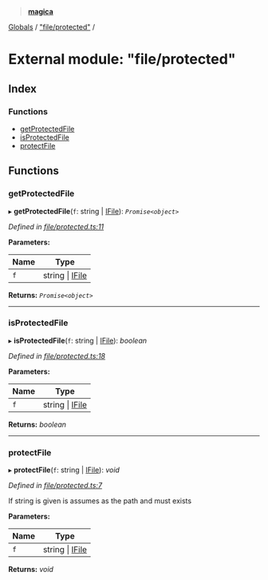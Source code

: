 > **[magica](../README.md)**

[Globals](../README.md) / ["file/protected"](_file_protected_.md) /

# External module: "file/protected"

## Index

### Functions

* [getProtectedFile](_file_protected_.md#getprotectedfile)
* [isProtectedFile](_file_protected_.md#isprotectedfile)
* [protectFile](_file_protected_.md#protectfile)

## Functions

###  getProtectedFile

▸ **getProtectedFile**(`f`: string | [IFile](../interfaces/_types_.ifile.md)): *`Promise<object>`*

*Defined in [file/protected.ts:11](https://github.com/cancerberoSgx/magica/blob/5e806b9/src/file/protected.ts#L11)*

**Parameters:**

Name | Type |
------ | ------ |
`f` | string \| [IFile](../interfaces/_types_.ifile.md) |

**Returns:** *`Promise<object>`*

___

###  isProtectedFile

▸ **isProtectedFile**(`f`: string | [IFile](../interfaces/_types_.ifile.md)): *boolean*

*Defined in [file/protected.ts:18](https://github.com/cancerberoSgx/magica/blob/5e806b9/src/file/protected.ts#L18)*

**Parameters:**

Name | Type |
------ | ------ |
`f` | string \| [IFile](../interfaces/_types_.ifile.md) |

**Returns:** *boolean*

___

###  protectFile

▸ **protectFile**(`f`: string | [IFile](../interfaces/_types_.ifile.md)): *void*

*Defined in [file/protected.ts:7](https://github.com/cancerberoSgx/magica/blob/5e806b9/src/file/protected.ts#L7)*

If string is given is assumes as the path and must exists

**Parameters:**

Name | Type |
------ | ------ |
`f` | string \| [IFile](../interfaces/_types_.ifile.md) |

**Returns:** *void*